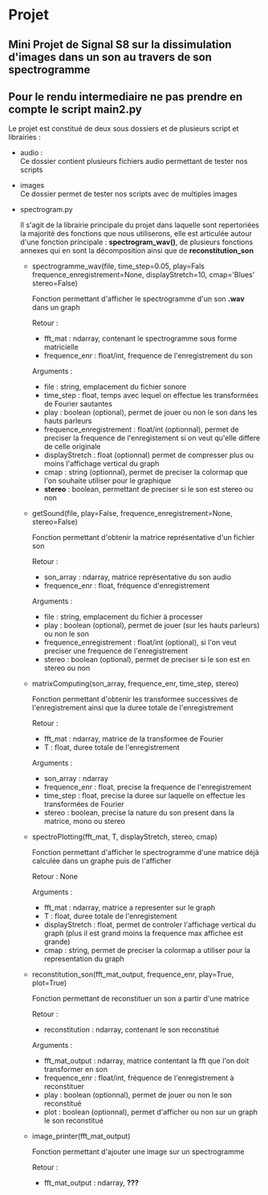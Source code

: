 # Projet
 Mini Projet de Signal S8 sur la dissimulation d'images dans un son au travers de son spectrogramme
---------------------
Pour le rendu intermediaire ne pas prendre en compte le script main2.py 
---------------------


Le projet est constitué de deux sous dossiers et de plusieurs script et librairies : 
* audio :  
 Ce dossier contient plusieurs fichiers audio permettant de tester nos scripts

*  images  
Ce dossier permet de tester nos scripts avec de multiples images 

* spectrogram.py 

    Il s'agit de la  librairie principale du projet dans laquelle sont repertoriées la majorité des fonctions que nous utiliserons, elle est articulée autour d'une fonction principale : **spectrogram_wav()**, de plusieurs fonctions annexes qui en sont la décomposition ainsi que de **reconstitution_son**

    * spectrogramme_wav(file, time_step=0.05, play=Fals    frequence_enregistrement=None, displayStretch=10, cmap='Blues'  stereo=False)
    
        Fonction permettant d'afficher le spectrogramme d'un son **.wav** dans un graph

        Retour : 
        * fft_mat : ndarray, contenant le spectrogramme sous forme matricielle
        * frequence_enr : float/int, frequence de l'enregistrement du son

        Arguments : 
        * file : string, emplacement du fichier sonore
        * time_step : float, temps avec lequel on effectue les transformées de Fourier sautantes
        * play : boolean (optional), permet de jouer ou non le son dans les hauts parleurs
        * frequence_enregistrement : float/int (optionnal), permet de preciser la frequence de l'enregistement si on veut qu'elle differe de celle originale
        * displayStretch : float (optionnal) permet de compresser plus ou moins l'affichage vertical du graph
        * cmap : string (optionnal), permet de preciser la colormap que l'on souhaite utiliser pour le graphique
        * **stereo** : boolean, permettant de preciser si le son est stereo ou non


    * getSound(file, play=False, frequence_enregistrement=None, stereo=False)
    
        Fonction permettant d'obtenir la matrice représentative d'un fichier son

        Retour :
         * son_array : ndarray, matrice représentative du son audio
         * frequence_enr : float, fréquence d'enregistrement

        Arguments :
        * file : string, emplacement du fichier à processer 
        * play : boolean (optional), permet de jouer (sur les hauts parleurs) ou non le son 
        * frequence_enregistrement : float/int (optional), si l'on veut preciser une frequence de l'enregistrement 
        * stereo : boolean (optional), permet de preciser si le son est en stereo ou non

    * matrixComputing(son_array, frequence_enr, time_step, stereo)
        
        Fonction permettant d'obtenir les transformee successives de l'enregistrement ainsi que la duree totale de l'enregistrement

        Retour :
        * fft_mat : ndarray, matrice de la transformee de Fourier
        * T : float, duree totale de l'enregistrement

        Arguments :
        * son_array : ndarray
        * frequence_enr : float, precise la frequence de l'enregistrement
        * time_step : float, precise la duree sur laquelle on effectue les transformées de Fourier
        * stereo : boolean, precise la nature du son present dans la matrice, mono ou stereo

    * spectroPlotting(fft_mat, T, displayStretch, stereo, cmap)

        Fonction permettant d'afficher le spectrogramme d'une matrice déjà calculée dans un graphe puis de l'afficher

        Retour : None 
        
        Arguments :
        * fft_mat : ndarray, matrice a representer sur le graph
        * T : float, duree totale de l'enregistement 
        * displayStretch : float, permet de controler l'affichage vertical du graph (plus il est grand moins la frequence max affichee est grande)
        * cmap : string, permet de preciser la colormap a utiliser pour la representation du graph

    * reconstitution_son(fft_mat_output, frequence_enr, play=True, plot=True)

        Fonction permettant de reconstituer un son a partir d'une matrice
        
        Retour :
        * reconstitution : ndarray, contenant le son reconstitué

        Arguments : 
        * fft_mat_output : ndarray, matrice contentant la fft que l'on doit transformer en son
        * frequence_enr : float/int, fréquence de l'enregistrement à reconstituer
        * play : boolean (optionnal), permet de jouer ou non le son reconstitué
        * plot : boolean (optionnal), permet d'afficher ou non sur un graph le son reconstitué

    * image_printer(fft_mat_output)

        Fonction permettant d'ajouter une image sur un spectrogramme

        Retour : 
        * fft_mat_output : ndarray, **???**
